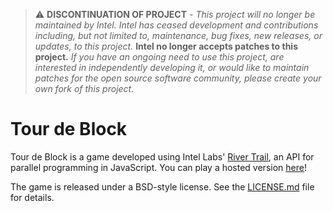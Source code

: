> :warning: **DISCONTINUATION OF PROJECT** - 
> *This project will no longer be maintained by Intel.
> Intel has ceased development and contributions including, but not limited to, maintenance, bug fixes, new releases, or updates, to this project.*
> **Intel no longer accepts patches to this project.**
> *If you have an ongoing need to use this project, are interested in independently developing it, or would like to maintain patches for the open source software community, please create your own fork of this project.*


Tour de Block
=============

Tour de Block is a game developed using Intel Labs' [River Trail](http://github.com/IntelLabs/RiverTrail), an API for parallel programming in JavaScript.  You can play a hosted version [here](http://intellabs.github.io/RiverTrail-TourDeBlock/)!

The game is released under a BSD-style license. See the [LICENSE.md](https://github.com/IntelLabs/RiverTrail-TourDeBlock/blob/master/LICENSE.md) file for details.


